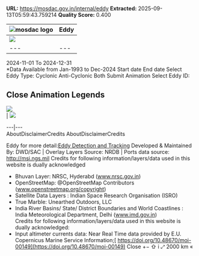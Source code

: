 # 

**URL:** https://mosdac.gov.in/internal/eddy
**Extracted:** 2025-09-13T05:59:43.759214
**Quality Score:** 0.400

![mosdac logo](https://mosdac.gov.in/eddy/assets/img/transparent_mosdac_rapid.png) |  Eddy  
---|---  
![](https://mosdac.gov.in/eddy/icons/chevron-down.svg) |   
---|---  
2024-11-01 To 2024-12-31  
*Data Available from Jan-1993 to Dec-2024 
Start date 
End date 
Select Eddy Type: Cyclonic Anti-Cyclonic Both
Submit
Animation
Select Eddy ID:
  

Close Animation
Legends  
---  
![](https://mosdac.gov.in/geoserver_2/eddy/wms?REQUEST=GetLegendGraphic&VERSION=1.0.0&FORMAT=image/png&WIDTH=20&HEIGHT=20&LAYER=eddy:eddy_global)   
|  ![](https://mosdac.gov.in/geoserver_2/eddy/wms?REQUEST=GetLegendGraphic&VERSION=1.0.0&FORMAT=image/png&WIDTH=20&HEIGHT=20&LAYER=eddy:eddy_track)   
  
---|---  
AboutDisclaimerCredits AboutDisclaimerCredits
  
Eddy for more detail:[Eddy Detection and Tracking](https://mosdac.gov.in/eddy/assets/documents/mosdac_eddy_detection.pdf)
Developed & Maintained By: DWD/SAC | Overlay Layers Source: NRDB | Ports data source: http://msi.ngs.mil
Credits for following information/layers/data used in this website is dually acknowledged   
* Bhuvan Layer: NRSC, Hyderabd (www.nrsc.gov.in)   
* OpenStreetMap: @OpenStreetMap Contributors (www.openstreetmap.org/copyright)   
* Satellite Data Layers : Indian Space Research Organisation (ISRO)   
* True Marble: Unearthed Outdoors, LLC   
* India River Basins/ State/ District Boundaries and World Coastlines : India Meteorological Department, Delhi (www.imd.gov.in)   
Credits for following information/layers/data used in this website is dually acknowledged:   
* Input altimeter currents data: Near Real Time data provided by E.U. Copernicus Marine Service Information;[ https://doi.org/10.48670/moi-00149](https://doi.org/10.48670/moi-00149)
Close
[](https://mosdac.gov.in/eddy/)
+−
⇧
i
⤢
2000 km
«
